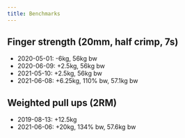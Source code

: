 ```yaml
---
title: Benchmarks
---
```

## Finger strength (20mm, half crimp, 7s)

- 2020-05-01: -6kg, 56kg bw
- 2020-06-09: +2.5kg, 56kg bw
- 2021-05-10: +2.5kg, 56kg bw
- 2021-06-08: +6.25kg, 110% bw, 57.1kg bw

## Weighted pull ups (2RM)

- 2019-08-13: +12.5kg
- 2021-06-06: +20kg, 134% bw, 57.6kg bw